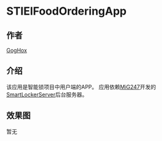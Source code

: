 # STIEIFoodOrderingApp
## 作者
[GogHox](https://github.com/GogHox)

## 介绍
该应用是智能锁项目中用户端的APP。
应用依赖[MiG247](https://github.com/MiG247)开发的[SmartLockerServer](https://github.com/MiG247/SmartLockerServer)后台服务器。

## 效果图
暂无
